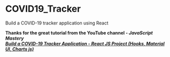 # COVID19_Tracker
Build a COVID-19 tracker application using React

<b>Thanks for the great tutorial from the YouTube channel - <i>JavaScript Mastery</i><b/><br />
<i><a href="https://www.youtube.com/watch?v=khJlrj3Y6Ls" target="_blank" >Build a COVID-19 Tracker Application - React JS Project (Hooks, Material UI, Charts js)</a><i>
